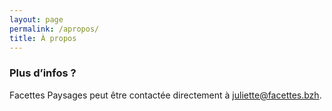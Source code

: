 ```yaml
---
layout: page
permalink: /apropos/
title: À propos
---
```


### Plus d’infos ?
Facettes Paysages peut être contactée directement à [juliette@facettes.bzh](mailto:juliette@facettes.bzh).
